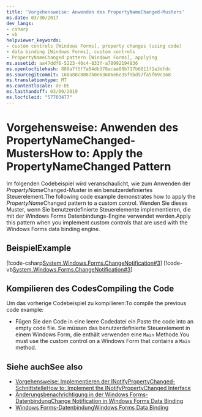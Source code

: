```yaml
---
title: 'Vorgehensweise: Anwenden des PropertyNameChanged-Musters'
ms.date: 03/30/2017
dev_langs:
- csharp
- vb
helpviewer_keywords:
- custom controls [Windows Forms], property changes (using code)
- data binding [Windows Forms], custom controls
- PropertyNameChanged pattern [Windows Forms], applying
ms.assetid: aa47ddf6-5223-40c4-833f-a78992194836
ms.openlocfilehash: 889a7f5f7a84db378acaa88b717b6011f1a3dfdc
ms.sourcegitcommit: 160a88c8087b0e63606e6e35f9bd57fa5f69c168
ms.translationtype: MT
ms.contentlocale: de-DE
ms.lasthandoff: 03/09/2019
ms.locfileid: "57703477"
---
```

# <a name="how-to-apply-the-propertynamechanged-pattern"></a><span data-ttu-id="174af-102">Vorgehensweise: Anwenden des PropertyNameChanged-Musters</span><span class="sxs-lookup"><span data-stu-id="174af-102">How to: Apply the PropertyNameChanged Pattern</span></span>
<span data-ttu-id="174af-103">Im folgenden Codebeispiel wird veranschaulicht, wie zum Anwenden der *PropertyName*Changed-Muster in ein benutzerdefiniertes Steuerelement.</span><span class="sxs-lookup"><span data-stu-id="174af-103">The following code example demonstrates how to apply the *PropertyName*Changed pattern to a custom control.</span></span> <span data-ttu-id="174af-104">Wenden Sie dieses Muster, wenn Sie benutzerdefinierte Steuerelemente implementieren, die mit der Windows Forms Datenbindungs-Engine verwendet werden.</span><span class="sxs-lookup"><span data-stu-id="174af-104">Apply this pattern when you implement custom controls that are used with the Windows Forms data binding engine.</span></span>  
  
## <a name="example"></a><span data-ttu-id="174af-105">Beispiel</span><span class="sxs-lookup"><span data-stu-id="174af-105">Example</span></span>  
 [!code-csharp[System.Windows.Forms.ChangeNotification#3](~/samples/snippets/csharp/VS_Snippets_Winforms/System.Windows.Forms.ChangeNotification/CS/Form1.cs#3)]
 [!code-vb[System.Windows.Forms.ChangeNotification#3](~/samples/snippets/visualbasic/VS_Snippets_Winforms/System.Windows.Forms.ChangeNotification/VB/Form1.vb#3)]  
  
## <a name="compiling-the-code"></a><span data-ttu-id="174af-106">Kompilieren des Codes</span><span class="sxs-lookup"><span data-stu-id="174af-106">Compiling the Code</span></span>  
 <span data-ttu-id="174af-107">Um das vorherige Codebeispiel zu kompilieren:</span><span class="sxs-lookup"><span data-stu-id="174af-107">To compile the previous code example:</span></span>  
  
-   <span data-ttu-id="174af-108">Fügen Sie den Code in eine leere Codedatei ein.</span><span class="sxs-lookup"><span data-stu-id="174af-108">Paste the code into an empty code file.</span></span> <span data-ttu-id="174af-109">Sie müssen das benutzerdefinierte Steuerelement in einem Windows Form, die enthält verwenden eine `Main` Methode.</span><span class="sxs-lookup"><span data-stu-id="174af-109">You must use the custom control on a Windows Form that contains a `Main` method.</span></span>  
  
## <a name="see-also"></a><span data-ttu-id="174af-110">Siehe auch</span><span class="sxs-lookup"><span data-stu-id="174af-110">See also</span></span>
- [<span data-ttu-id="174af-111">Vorgehensweise: Implementieren der INotifyPropertyChanged-Schnittstelle</span><span class="sxs-lookup"><span data-stu-id="174af-111">How to: Implement the INotifyPropertyChanged Interface</span></span>](how-to-implement-the-inotifypropertychanged-interface.md)
- [<span data-ttu-id="174af-112">Änderungsbenachrichtigung in der Windows Forms-Datenbindung</span><span class="sxs-lookup"><span data-stu-id="174af-112">Change Notification in Windows Forms Data Binding</span></span>](change-notification-in-windows-forms-data-binding.md)
- [<span data-ttu-id="174af-113">Windows Forms-Datenbindung</span><span class="sxs-lookup"><span data-stu-id="174af-113">Windows Forms Data Binding</span></span>](windows-forms-data-binding.md)

